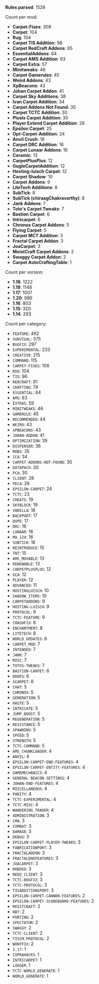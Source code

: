 **Rules parsed**: 1528

Count per mod:

- **Carpet-Fixes**: 308
- **Carpet**: 104
- **Rug**: 104
- **Carpet TIS Addition**: 98
- **Carpet RedCraft Addons**: 85
- **EssentialAddons**: 64
- **Carpet AMS Addition**: 63
- **Carpet Extra**: 57
- **Minitweaks**: 46
- **Carpet Gamerules**: 45
- **Weird Addons**: 43
- **XpBeacons**: 43
- **Johan Carpet Addon**: 41
- **Carpet Sky Additions**: 38
- **Ivan Carpet Addition**: 34
- **Carpet Addons Not Found**: 30
- **Carpet TCTC Addition**: 30
- **Plusls Carpet Addition**: 30
- **Player Extend Carpet Addition**: 26
- **Epsilon Carpet**: 25
- **Opt-Carpet-Addition**: 24
- **Anvil Crush**: 16
- **Carpet DRC Addition**: 16
- **Carpet Lunaar Addons**: 16
- **Ceramic**: 13
- **CarpetPlusPlus**: 12
- **GugleCarpetAddition**: 12
- **Hosting-luisch Carpet**: 12
- **Carpet Shadow**: 10
- **Carpet Addons**: 9
- **LiteTech Additions**: 8
- **SubTick**: 8
- **SubTick (chiraagChakravarthy)**: 8
- **Jank Addons**: 7
- **Toto's Carpet Tweaks**: 7
- **Bastion Carpet**: 6
- **Intricarpet**: 6
- **Chronos Carpet Addons**: 5
- **Flying Carpet**: 5
- **Carpet MCT Addition**: 3
- **Fractal Carpet Addon**: 3
- **JoaCarpet**: 3
- **MoistCraft Carpet Addons**: 2
- **Swaggy Carpet Addon**: 2
- **Carpet AutoCraftingTable**: 1

Count per version:

- **1.18**: 1222
- **1.19**: 1148
- **1.17**: 1007
- **1.20**: 986
- **1.16**: 803
- **1.15**: 320
- **1.14**: 293

Count per category:

- `FEATURE`: 462
- `SURVIVAL`: 375
- `BUGFIX`: 297
- `EXPERIMENTAL`: 233
- `CREATIVE`: 215
- `COMMAND`: 115
- `CARPET-FIXES`: 108
- `RUG`: 104
- `TIS`: 96
- `REDCRAFT`: 81
- `CRAFTING`: 74
- `ESSENTIAL`: 64
- `AMS`: 63
- `EXTRAS`: 59
- `MINITWEAKS`: 46
- `GAMERULE`: 45
- `RECOMMENDED`: 44
- `WEIRD`: 43
- `XPBEACONS`: 43
- `JOHAN-ADDON`: 41
- `OPTIMIZATION`: 39
- `DISPENSER`: 36
- `MOBS`: 35
- `ICA`: 34
- `CARPET-ADDONS-NOT-FOUND`: 30
- `DATAPACK`: 30
- `PCA`: 30
- `CLIENT`: 28
- `PECA`: 26
- `EPSILON-CARPET`: 24
- `TCTC`: 23
- `CHEATS`: 19
- `SKYBLOCK`: 19
- `VANILLA`: 18
- `BACKPORT`: 17
- `DUPE`: 17
- `DRC`: 16
- `LUNAAR`: 16
- `MA_124`: 16
- `SUBTICK`: 16
- `REINTRODUCE`: 15
- `TNT`: 15
- `AMS_MOVABLE`: 13
- `RENEWABLE`: 13
- `CARPETPLUSPLUS`: 12
- `GCA`: 12
- `PLAYER`: 12
- `ADVANCED`: 11
- `HOSTINGLUISCH`: 10
- `SHADOW_ITEMS`: 10
- `CARPETADDONS`: 9
- `HOSTING-LUISCH`: 9
- `PROTOCOL`: 9
- `TCTC-FEATURE`: 9
- `CRASHFIX`: 8
- `ENCHANTMENT`: 8
- `LITETECH`: 8
- `WORLD_UPDATES`: 8
- `CARPET_MOD`: 7
- `INTENDED`: 7
- `JANK`: 7
- `MISC`: 7
- `TOTOS-TWEAKS`: 7
- `BASTION-CARPET`: 6
- `DROPS`: 6
- `SCARPET`: 6
- `CHAT`: 5
- `CHRONOS`: 5
- `GENERATION`: 5
- `HASTE`: 5
- `INTRICATE`: 5
- `JUMP_BOOST`: 5
- `REGENERATION`: 5
- `RESISTANCE`: 5
- `SPAWNING`: 5
- `SPEED`: 5
- `STRENGTH`: 5
- `TCTC-COMMAND`: 5
- `AMS_CHUNKLOADER`: 4
- `ANVIL`: 4
- `EPSILON-CARPET-END-FEATURES`: 4
- `EPSILON-CARPET-ENTITY-FEATURES`: 4
- `GAMEMECHANICS`: 4
- `GENERAL BEACON SETTINGS`: 4
- `JOHAN-END-FEATURES`: 4
- `MISCELLANEOUS`: 4
- `PARITY`: 4
- `TCTC-EXPERIMENTAL`: 4
- `TCTC-MISC`: 4
- `WANDERING_TRADER`: 4
- `ADMINISTRATION`: 3
- `CMA`: 3
- `COMBAT`: 3
- `DAMAGE`: 3
- `DEBUG`: 3
- `EPSILON-CARPET-PLAYER-TWEAKS`: 3
- `FABRICATIONPORT`: 3
- `FRACTALADDON`: 3
- `FRACTALENDFEATURES`: 3
- `JOACARPET`: 3
- `MODDED`: 3
- `NEED_CLIENT`: 3
- `TCTC-BUGFIX`: 3
- `TCTC-PROTOCOL`: 3
- `TISADDITIONSPORT`: 3
- `EPSILON-CARPET-CANNON-FEATURES`: 2
- `EPSILON-CARPET-SCOREBOARD-FEATURES`: 2
- `MOISTCRAFT`: 2
- `NBT`: 2
- `PORTING`: 2
- `SPECTATOR`: 2
- `SWAGGY`: 2
- `TCTC-CLIENT`: 2
- `TISCM_PROTOCOL`: 2
- `WONTFIX`: 2
- `1.17`: 1
- `COPRAHACKS`: 1
- `INTRICARPET`: 1
- `LOGGER`: 1
- `TCTC-WORLD_GENERATE`: 1
- `WORLD_GENERATE`: 1
